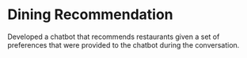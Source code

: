 # Dining Recommendation
Developed a chatbot that recommends restaurants given a set of preferences that were provided to the chatbot during the conversation.
